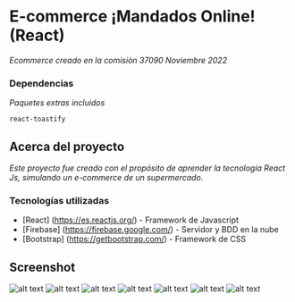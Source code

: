 # E-commerce ¡Mandados Online! (React)

_Ecommerce creado en la comisión 37090 Noviembre 2022_

### Dependencias
_Paquetes extras incluidos_

```
react-toastify
```

## Acerca del proyecto
_Este proyecto fue creado con el propósito de aprender la tecnología React Js, simulando un e-commerce de un supermercado._



### Tecnologías utilizadas

* [React] (https://es.reactjs.org/) - Framework de Javascript
* [Firebase] (https://firebase.google.com/) - Servidor y BDD en la nube
* [Bootstrap] (https://getbootstrap.com/) - Framework de CSS


## Screenshot

![alt text](https://drive.google.com/file/d/1qwdDbhF_NhjWL219lwcFdFba2m-9H3Ng/view?usp=share_link)
![alt text](https://drive.google.com/file/d/154zZ6vUYulLCj_fExtWZgv58uBaXgzBT/view?usp=share_link)
![alt text](https://drive.google.com/file/d/1GdXDbr1iBbubS0luyrw7ghCAv-qxH7QJ/view?usp=share_link)
![alt text](https://drive.google.com/file/d/1EcZtX8c7OKzNnyPNCLCWWiZOMl2XPsik/view?usp=share_link)
![alt text](https://drive.google.com/file/d/1BOnplYQYKoe0ycPgH6Panh8j88Kw2Ctq/view?usp=share_link)
![alt text](https://drive.google.com/file/d/16umvGlKAdndt3iBHYLapsLqhlRcvq-Cz/view?usp=share_link)
![alt text](https://drive.google.com/file/d/1Q8hYO4s8JloDBzIonP05X4eDqBrTF8y3/view?usp=share_link)

